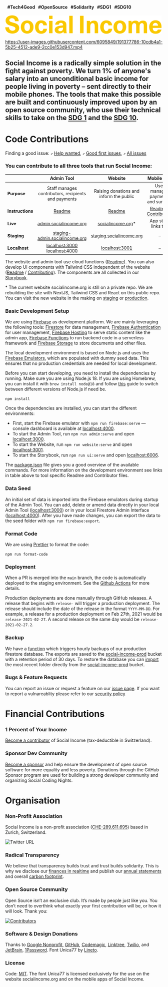 #### &nbsp;&nbsp;#Tech4Good &nbsp;&nbsp;#OpenSource &nbsp;&nbsp;#Solidarity &nbsp;&nbsp;#SDG1 &nbsp;&nbsp;#SDG10

![Social Income Logo](https://github.com/socialincome-san/public/blob/main/shared/assets/logos/logo_color@500px.png?raw=true)

https://user-images.githubusercontent.com/6095849/191377786-10cdb4a1-5b25-4512-ade9-2cc0e153d947.mp4

## Social Income is a radically simple solution in the fight against poverty. We turn 1% of anyone's salary into an unconditional basic income for people living in poverty – sent directly to their mobile phones. The tools that make this possible are built and continuously improved upon by an open source community, who use their technical skills to take on the [SDG 1](https://sdgs.un.org/goals/goal1) and the [SDG 10](https://sdgs.un.org/goals/goal10).

# Code Contributions

Finding a good issue: `↗`
[Help wanted](https://github.com/socialincome-san/public/issues?q=is%3Aopen+is%3Aissue+label%3A%22help+wanted%22),
`↗`
[Good first issues](https://github.com/socialincome-san/public/issues?q=is%3Aopen+is%3Aissue+label%3A%22good+first+issue%22),
`↗`
[All issues](https://github.com/socialincome-san/public/issues?q=is%3Aopen+is%3Aissue)

### You can contribute to all three tools that run Social Income:

|                  |                                   Admin Tool                                    |                            Website                            |                                     Mobile App                                      |
| ---------------- | :-----------------------------------------------------------------------------: | :-----------------------------------------------------------: | :---------------------------------------------------------------------------------: |
| **Purpose**      |               Staff manages contributors, recipients and payments               |            Raising donations and inform the public            |                          User manages payments and surveys                          |
| **Instructions** |                            [Readme](admin/README.md)                            |                  [Readme](website/README.md)                  | [Readme](recipients_app/README.md) / [Contributing](recipients_app/CONTRIBUTING.md) |
| **Live**         |            [admin.socialincome.org](https://admin.socialincome.org)             |        [socialincome.org](https://socialincome.org)\*         |                                 App store links tba                                 |
| **Staging**      |    [staging-admin.socialincome.org](https://staging-admin.socialincome.org)     | [staging.socialincome.org](https://staging.socialincome.org/) |                                          –                                          |
| **Localhost**    | [localhost:3000](http://localhost:3000) [localhost:4000](http://localhost:4000) |            [localhost:3001](http://localhost:3001)            |                                          –                                          |

The website and admin tool use cloud functions
([Readme](functions/README.md)). You can also develop UI components with
Tailwind CSS independent of the website ([Readme](ui/README.md) /
[Contributing](ui/CONTRIBUTING.md)). The components are all collected in
our [Storybook](https://socialincome-san.github.io/public/).

\* The current website socialincome.org is still on a private repo. We
are rebuilding the site with NextJS, Tailwind CSS and React on this
public repo. You can visit the new website in the making on
[staging](https://staging.socialincome.org/) or
[production](https://prod.socialincome.org/).

### Basic Development Setup

We are using [Firebase](https://firebase.google.com) as development
platform. We are mainly leveraging the following tools:
[Firestore](https://firebase.google.com/docs/firestore) for data
management,
[Firebase Authentication](https://firebase.google.com/docs/auth) for
user management,
[Firebase Hosting](https://firebase.google.com/docs/hosting) to serve
static content like the admin app,
[Firebase Functions](https://firebase.google.com/docs/functions) to run
backend code in a serverless framework and
[Firebase Storage](https://firebase.google.com/docs/storage) to store
documents and other files.

The local development environment is based on Node.js and uses the
[Firebase Emulators](https://firebase.google.com/docs/emulator-suite),
which are populated with dummy seed data. This ensures that no
production credentials are needed for local development.

Before you can start developing, you need to install the dependencies by
running. Make sure you are using Node.js 18. If you are using Homebrew,
you can install it with `brew install node@18` and follow
[this](https://ralphjsmit.com/switch-between-nodejs-versions-homebrew)
guide to switch between different versions of Node.js if need be.

```shell
npm install
```

Once the dependencies are installed, you can start the different
environments:

- First, start the Firebase emulator with `npm run firebase:serve` —
  console dashboard is available at
  [localhost:4000](http://localhost:4000).
- To start the Admin Tool, run `npm run admin:serve` and open
  [localhost:3000](http://localhost:3000).
- To start the Website, run `npm run website:serve` and open
  [localhost:3001](http://localhost:3001).
- To start the Storybook, run `npm run ui:serve` and open
  [localhost:6006](http://localhost:6006).

The [package.json](package.json) file gives you a good overview of the
available commands. For more information on the development environment
see links in table above to tool specific Readme and Contributor files.

### Data Seed

An initial set of data is imported into the Firebase emulators during
startup of the Admin Tool. You can add, delete or amend data directly in
your local Admin Tool ([localhost:3000](http://localhost:3000)) or in
your local Firestore Admin Interface
([localhost:4000](http://localhost:4000/firestore/data)). After you have
made changes, you can export the data to the seed folder with
`npm run firebase:export`.

### Format Code

We are using [Prettier](https://prettier.io) to format the code:

```shell
npm run format-code
```

### Deployment

When a PR is merged into the `main` branch, the code is automatically
deployed to the staging environment. See the
[Github Actions](./.github/workflows) for more details.

Production deployments are done manually through GitHub releases. A
release that begins with `release-` will trigger a production
deployment. The release should include the date of the release in the
format `YYYY-MM-DD`. For example, a release for a production deployment
on Feb 27th, 2021 would be `release-2021-02-27`. A second release on the
same day would be `release-2021-02-27.2`.

### Backup

We have a
[function](https://console.cloud.google.com/logs/query;query=resource.type%3D%22cloud_function%22%20resource.labels.function_name%3D%22siWebFirestoreExport%22%20resource.labels.region%3D%22us-central1%22?project=social-income-prod&authuser=1&hl=en)
which triggers hourly backups of our production firestore database. The
exports are saved to the
[social-income-prod](https://console.cloud.google.com/storage/browser/social-income-prod;tab=objects?forceOnBucketsSortingFiltering=false&authuser=1&project=social-income-prod&prefix=&forceOnObjectsSortingFiltering=true)
bucket with a retention period of 30 days. To restore the database you
can
[import](https://console.cloud.google.com/firestore/import-export?authuser=1&project=social-income-prod)
the most recent folder directly from the
[social-income-prod](https://console.cloud.google.com/storage/browser/social-income-prod;tab=objects?forceOnBucketsSortingFiltering=false&authuser=1&project=social-income-prod&prefix=&forceOnObjectsSortingFiltering=true)
bucket.

### Bugs & Feature Requests

You can report an issue or request a feature on our
[issue page](https://github.com/socialincome-san/public/issues/new/choose).
If you want to report a vulnareablity please refer to our
[security policy](https://github.com/socialincome-san/public/blob/main/SECURITY.md)

# Financial Contributions

### 1 Percent of Your Income

[Become a contributor](https://socialincome.org/get-involved) of Social
Income (tax-deductible in Switzerland).

### Sponsor Dev Community

[Become a sponsor](https://github.com/sponsors/socialincome-san) and
help ensure the development of open source software for more equality
and less poverty. Donations through the GitHub Sponsor program are used
for building a strong developer community and organizing Social Coding
Nights.

# Organisation

### Non-Profit Association

Social Income is a non-profit association
([CHE-289.611.695](https://www.uid.admin.ch/Detail.aspx?uid_id=CHE-289.611.695))
based in Zurich, Switzerland.

![Twitter URL](https://img.shields.io/twitter/url?label=Follow%20%40so_income&style=social&url=https%3A%2F%2Ftwitter.com%2Fso_income)

### Radical Transparency

We believe that transparency builds trust and trust builds solidarity.
This is why we disclose our
[finances in realtime](https://socialincome.org/finances) and publish
our [annual statements](https://socialincome.org/reporting) and overall
[carbon footprint](https://socialincome.org/sustainability).

### Open Source Community

Open Source isn’t an exclusive club. It’s made by people just like you.
You don’t need to overthink what exactly your first contribution will
be, or how it will look. Thank you:

[![Contributors](https://contrib.rocks/image?repo=socialincome-san/public&columns=10)](https://github.com/socialincome-san/public/graphs/contributors)

### Software & Design Donations

Thanks to [Google Nonprofit](https://www.google.com/nonprofits/),
[GitHub](https://socialimpact.github.com),
[Codemagic](https://codemagic.io/start/), [Linktree](https://linktr.ee),
[Twilio](https://twilio.org), and [JetBrain](https://www.jetbrains.com),
[1Password](https://1password.com/). Font Unica77 by
[Lineto](https://www.lineto.com).

### License

Code: [MIT](LICENSE). The font Unica77 is licensed exclusively for the
use on the website socialincome.org and on the mobile apps of Social
Income.
